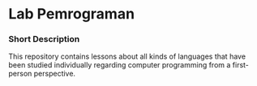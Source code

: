 # Lab Pemrograman

### Short Description
This repository contains lessons about all kinds of languages that have been studied individually regarding computer programming from a first-person perspective.